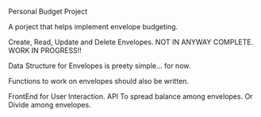 Personal Budget Project

A porject that helps implement envelope budgeting.

Create, Read, Update and Delete Envelopes. NOT IN ANYWAY COMPLETE. WORK IN PROGRESS!!

Data Structure for Envelopes is preety simple... for now.

Functions to work on envelopes should also be written.

FrontEnd for User Interaction.
API To spread balance among envelopes. Or Divide among envelopes.